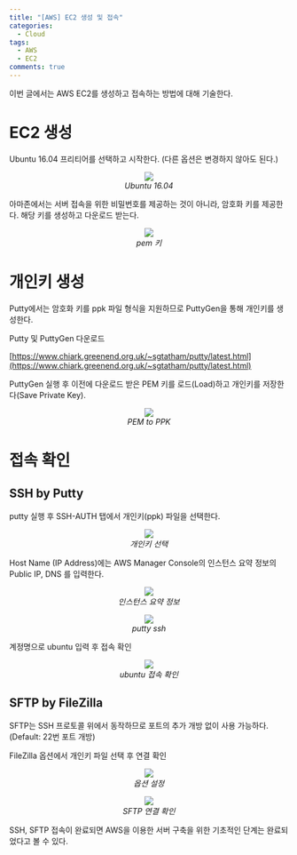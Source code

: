 ```yaml
---
title: "[AWS] EC2 생성 및 접속"
categories:
  - Cloud
tags:
  - AWS
  - EC2
comments: true
---
```


이번 글에서는 AWS EC2를 생성하고 접속하는 방법에 대해 기술한다.


# EC2 생성

Ubuntu 16.04 프리티어를 선택하고 시작한다. 
(다른 옵션은 변경하지 않아도 된다.)

<center><p><img src="/assets/2020-09-15-post-AWS_EC2/ec2_ubuntu_16.04.jpg"><br><em>Ubuntu 16.04</em></p></center>

아마존에서는 서버 접속을 위한 비밀번호를 제공하는 것이 아니라, 암호화 키를 제공한다. 
해당 키를 생성하고 다운로드 받는다.

<center><p><img src="/assets/2020-09-15-post-AWS_EC2/ec2_pem_key.jpg"><br><em>pem 키</em></p></center>

# 개인키 생성

Putty에서는 암호화 키를 ppk 파일 형식을 지원하므로 PuttyGen을 통해 개인키를 생성한다.

Putty 및 PuttyGen 다운로드

[https://www.chiark.greenend.org.uk/~sgtatham/putty/latest.html](https://www.chiark.greenend.org.uk/~sgtatham/putty/latest.html)

PuttyGen 실행 후 이전에 다운로드 받은 PEM 키를 로드(Load)하고 개인키를 저장한다(Save Private Key).

<center><p><img src="/assets/2020-09-15-post-AWS_EC2/pem_to_ppk.jpg"><br><em>PEM to PPK</em></p></center>


# 접속 확인

## SSH by Putty

putty 실행 후 SSH-AUTH 탭에서 개인키(ppk) 파일을 선택한다.

<center><p><img src="/assets/2020-09-15-post-AWS_EC2/putty_key.jpg"><br><em>개인키 선택</em></p></center>

Host Name (IP Address)에는 AWS Manager Console의 인스턴스 요약 정보의 Public IP, DNS 를 입력한다.

<center><p><img src="/assets/2020-09-15-post-AWS_EC2/address.jpg"><br><em>인스턴스 요약 정보</em></p></center>

<center><p><img src="/assets/2020-09-15-post-AWS_EC2/ssh.jpg"><br><em>putty ssh</em></p></center>

계정명으로 ubuntu 입력 후 접속 확인

<center><p><img src="/assets/2020-09-15-post-AWS_EC2/ssh_connect.jpg"><br><em>ubuntu 접속 확인</em></p></center>


## SFTP by FileZilla

SFTP는 SSH 프로토콜 위에서 동작하므로 포트의 추가 개방 없이 사용 가능하다. (Default: 22번 포트 개방)

FileZilla 옵션에서 개인키 파일 선택 후 연결 확인

<center><p><img src="/assets/2020-09-15-post-AWS_EC2/sftp_config.jpg"><br><em>옵션 설정</em></p></center>

<center><p><img src="/assets/2020-09-15-post-AWS_EC2/sftp_connect.jpg"><br><em>SFTP 연결 확인</em></p></center>

SSH, SFTP 접속이 완료되면 AWS을 이용한 서버 구축을 위한 기초적인 단계는 완료되었다고 볼 수 있다.
